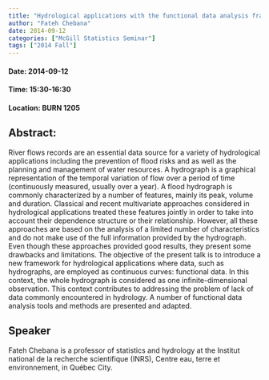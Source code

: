 ```yaml
---
title: "Hydrological applications with the functional data analysis framework"
author: "Fateh Chebana"
date: 2014-09-12
categories: ["McGill Statistics Seminar"]
tags: ["2014 Fall"]
---
```


#### Date: 2014-09-12
#### Time: 15:30-16:30
#### Location: BURN 1205

## Abstract:

	
River flows records are an essential data source for a variety of hydrological applications including the prevention of flood risks and as well as the planning and management of water resources. A hydrograph is a graphical representation of the temporal variation of flow over a period of time (continuously measured, usually over a year). A flood hydrograph is commonly characterized by a number of features, mainly its peak, volume and duration. Classical and recent multivariate approaches considered in hydrological applications treated these features jointly in order to take into account their dependence structure or their relationship. However, all these approaches are based on the analysis of a limited number of characteristics and do not make use of the full information provided by the hydrograph. Even though these approaches provided good results, they present some drawbacks and limitations. The objective of the present talk is to introduce a new framework for hydrological applications where data, such as hydrographs, are employed as continuous curves: functional data. In this context, the whole hydrograph is considered as one infinite-dimensional observation. This context contributes to addressing the problem of lack of data commonly encountered in hydrology. A number of functional data analysis tools and methods are presented and adapted.


## Speaker

Fateh Chebana is a professor of statistics and hydrology at the Institut national de la recherche scientifique (INRS), Centre eau, terre et environnement, in Québec City.


